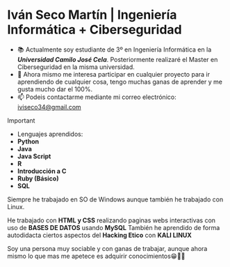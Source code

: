  # Iván Seco Martín | Ingeniería Informática + Ciberseguridad
 
- 📚 Actualmente soy estudiante de 3º en Ingeniería Informática en la _**Universidad Camilo José Cela**_. Posteriormente realizaré el Master en Ciberseguridad en la misma universidad.
- 🧠 Ahora mismo me interesa participar en cualquier proyecto para ir aprendiendo de cualquier cosa, tengo muchas ganas de aprender y me gusta mucho dar el 100%.
- 📫 Podeis contactarme mediante mi correo electrónico: iviseco34@gmail.com

>[!IMPORTANT]
>- Lenguajes aprendidos:
>-  **Python**
>-  **Java**
>-  **Java Script**
>-  **R**
>-  **Introducción a C**
>-  **Ruby (Básico)**
>-  **SQL**

Siempre he trabajado en SO de Windows aunque también he trabajado con Linux.

He trabajado con **HTML y CSS** realizando paginas webs interactivas con uso de **BASES DE DATOS** usando **MySQL**
También he aprendido de forma autodidacta ciertos aspectos del **Hacking Etico** con **KALI LINUX**

Soy una persona muy sociable y con ganas de trabajar, aunque ahora mismo lo que mas me apetece es adquirir conocimientos😁💪🏼
